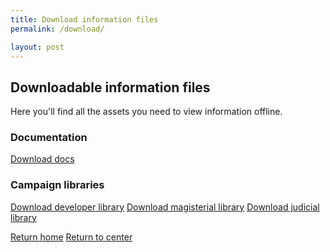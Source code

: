 ```yaml
---
title: Download information files
permalink: /download/

layout: post
---
```


## Downloadable information files
Here you'll find all the assets you need to view information offline.

### Documentation

<a class="usa-button usa-button" href="https://github.com/novelmc/novlemc.github.io/releases/download/docs.zip">Download docs</a>

### Campaign libraries

<a class="usa-button usa-button" href="https://github.com/novelmc/novlemc.github.io/releases/download/developerlib.zip">Download developer library</a>
<a class="usa-button usa-button-secondary" href="https://github.com/novelmc/novlemc.github.io/releases/download/magisteriallib.zip">Download magisterial library</a>
<a class="usa-button usa-button-secondary" href="https://github.com/novelmc/novlemc.github.io/releases/download/judiciallib.zip">Download judicial library</a>

<a class="usa-button usa-button" href="../#">Return home</a>
<a class="usa-button usa-button-secondary" href="../center">Return to center</a>
